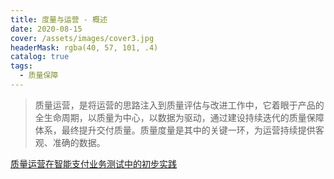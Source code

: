 ```yaml
---
title: 度量与运营 - 概述
date: 2020-08-15
cover: /assets/images/cover3.jpg
headerMask: rgba(40, 57, 101, .4)
catalog: true
tags:
  - 质量保障
---
```


> 质量运营，是将运营的思路注入到质量评估与改进工作中，它着眼于产品的全生命周期，以质量为中心，以数据为驱动，通过建设持续迭代的质量保障体系，最终提升交付质量。质量度量是其中的关键一环，为运营持续提供客观、准确的数据。

[质量运营在智能支付业务测试中的初步实践](https://tech.meituan.com/2018/05/11/quality-operation-in-zcm.html)
